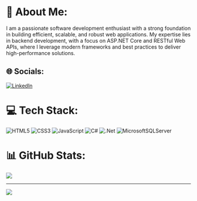 # 💫 About Me:
I am a passionate software development enthusiast with a strong foundation in building efficient, scalable, and robust web applications. My expertise lies in backend development, with a focus on ASP.NET Core and RESTful Web APIs, where I leverage modern frameworks and best practices to deliver high-performance solutions.

## 🌐 Socials:
[![LinkedIn](https://img.shields.io/badge/LinkedIn-%230077B5.svg?logo=linkedin&logoColor=white)](https://linkedin.com/in/www.linkedin.com/in/mahammadpiriyev) 

# 💻 Tech Stack:
![HTML5](https://img.shields.io/badge/html5-%23E34F26.svg?style=for-the-badge&logo=html5&logoColor=white) ![CSS3](https://img.shields.io/badge/css3-%231572B6.svg?style=for-the-badge&logo=css3&logoColor=white) ![JavaScript](https://img.shields.io/badge/javascript-%23323330.svg?style=for-the-badge&logo=javascript&logoColor=%23F7DF1E) ![C#](https://img.shields.io/badge/c%23-%23239120.svg?style=for-the-badge&logo=csharp&logoColor=white) ![.Net](https://img.shields.io/badge/.NET-5C2D91?style=for-the-badge&logo=.net&logoColor=white) ![MicrosoftSQLServer](https://img.shields.io/badge/Microsoft%20SQL%20Server-CC2927?style=for-the-badge&logo=microsoft%20sql%20server&logoColor=white)
# 📊 GitHub Stats:
![](https://github-readme-stats.vercel.app/api/top-langs/?username=MahammadPiriyev&theme=dark&hide_border=false&include_all_commits=false&count_private=true&layout=compact)

---
[![](https://visitcount.itsvg.in/api?id=MahammadPiriyev&icon=0&color=0)](https://visitcount.itsvg.in)

<!-- Proudly created with GPRM ( https://gprm.itsvg.in ) -->
